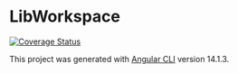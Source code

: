 # LibWorkspace

[![Coverage Status](https://codecov.io/github/romdhanisam/lib/coverage.svg?branch=main)](https://codecov.io/github/romdhanisam/lib?branch=main)

This project was generated with [Angular CLI](https://github.com/angular/angular-cli) version 14.1.3.
